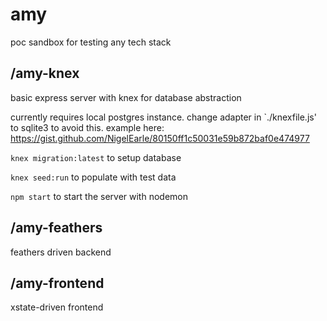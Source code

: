 # amy

poc sandbox for testing any tech stack

## /amy-knex

basic express server with knex for database abstraction

currently requires local postgres instance.
change adapter in `./knexfile.js' to sqlite3 to avoid this. example here: https://gist.github.com/NigelEarle/80150ff1c50031e59b872baf0e474977

`knex migration:latest` to setup database

`knex seed:run` to populate with test data

`npm start` to start the server with nodemon

## /amy-feathers

feathers driven backend

## /amy-frontend

xstate-driven frontend

